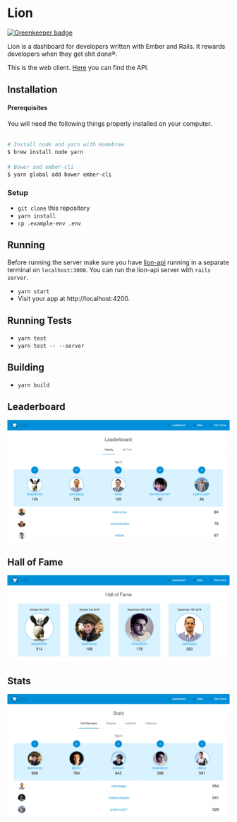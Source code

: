 # Lion

[![Greenkeeper badge](https://badges.greenkeeper.io/alphasights/lion.svg)](https://greenkeeper.io/)

Lion is a dashboard for developers written with Ember and Rails.
It rewards developers when they get shit done®.

This is the web client. [Here](https://github.com/alphasights/lion-api) you can find the API.

## Installation

#### Prerequisites

You will need the following things properly installed on your computer.

```bash

# Install node and yarn with Homebrew
$ brew install node yarn

# Bower and ember-cli
$ yarn global add bower ember-cli
```

### Setup

* `git clone` this repository
* `yarn install`
* `cp .example-env .env`

## Running

Before running the server make sure you have [lion-api](https://github.com/alphasights/lion-api) running in a separate terminal on `localhost:3000`. You can run the lion-api server with `rails server`.

* `yarn start`
* Visit your app at http://localhost:4200.

## Running Tests

* `yarn test`
* `yarn test -- --server`

## Building

* `yarn build`

## Leaderboard

![leaderboard](public/assets/images/readme/leaderboard.png)

## Hall of Fame

![hall-of-fame](public/assets/images/readme/hof.png)

## Stats

![stats](public/assets/images/readme/stats.png)
